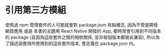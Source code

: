 # 引用第三方模組

使用過 npm 管理套件的人可能就會對 package.json 有點概念, 因為不管是開發網頁應用 或是 本書的主題用 React Native 開發的 App, 都時常會引用到不同版本的 package (且因為這些套件之間的相依關係, 並非每個版本都彼此兼容), 所以為了描述該應用所使用到的這些套件版本, 會定義在 package.json 內。